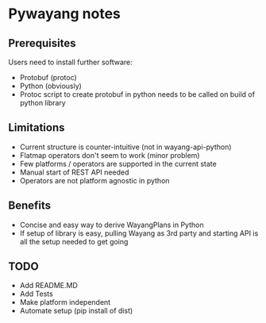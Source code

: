 # Pywayang notes

## Prerequisites
Users need to install further software:
- Protobuf (protoc)
- Python (obviously)
- Protoc script to create protobuf in python needs to be called on build
  of python library

## Limitations
- Current structure is counter-intuitive (not in wayang-api-python)
- Flatmap operators don't seem to work (minor problem)
- Few platforms / operators are supported in the current state
- Manual start of REST API needed
- Operators are not platform agnostic in python

## Benefits
- Concise and easy way to derive WayangPlans in Python
- If setup of library is easy, pulling Wayang as 3rd party and starting
API is all the setup needed to get going

## TODO
- Add README.MD
- Add Tests
- Make platform independent
- Automate setup (pip install of dist)


